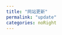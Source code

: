 ```yaml
---
title: "网站更新"
permalink: "update"
categories: noRight
---
```


<template>
  <div class="edition-doc">
    <el-timeline>
      <el-timeline-item icon="el-icon-more" timestamp="2021/5/24" placement="top">
        <el-card>
          <h4>日常修复</h4>
          <p>bug: 修复icon window 展示的问题（直接取消了icon）</p>
          <p>bug: 解决暗黑模式插件点击第一次失效问题</p>
          <p>doc: 增加网站更新栏目，调整友链位置</p>
          <p>style: 优化友链展示效果</p>
          <p>delete: 暂时取消网站介绍，个人计划两个栏目（因为没啥内容，所以需要先想一下）</p>
        </el-card>
      </el-timeline-item>
    </el-timeline>
  </div>
</template>

<script>
export default {
  data() {
    return {
    }
  },
  mounted() {
  },
  methods: {
  }
}
</script>

<style scoped>
.edition-doc {
  margin: 50px;
}
p {
    line-height: none;
}
</style>

